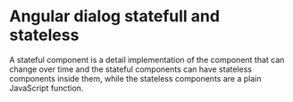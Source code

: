 # Angular dialog statefull and stateless

A stateful component is a detail implementation of the component that can change over time and the stateful components can have stateless components inside them, while the stateless components are a plain JavaScript function.
